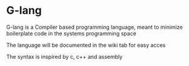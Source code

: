 # G-lang
G-lang is a Compiler based programming language, meant to minimize boilerplate code in the systems programming space

The language will be documented in the wiki tab for easy acces

The syntax is inspired by c, c++ and assembly
